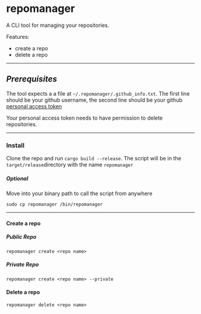 # repomanager

A CLI tool for managing your repositories.

Features:
- create a repo
- delete a repo
___

## ***Prerequisites***

The tool expects a a file at `~/.repomanager/.github_info.txt`. The first line should be your github username, the second line should be your github [personal access token](https://docs.github.com/en/authentication/keeping-your-account-and-data-secure/creating-a-personal-access-token)

Your personal access token needs to have permission to delete repositories.

___
### Install

Clone the repo and run `cargo build --release`. The script will be in the `target/release`directory with the name `repomanager`


##### Optional
Move into your binary path to call the script from anywhere 
```
sudo cp repomanager /bin/repomanager
```
___

#### Create a repo

##### Public Repo
```
repomanager create <repo name>
```
##### Private Repo
```
repomanager create <repo name> --private
```

#### Delete a repo
```
repomanager delete <repo name>
```


